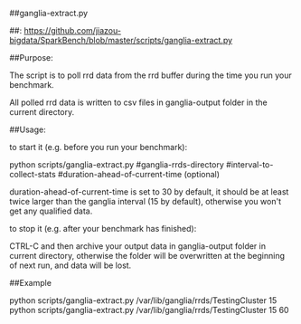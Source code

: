 ##ganglia-extract.py

##:
https://github.com/jiazou-bigdata/SparkBench/blob/master/scripts/ganglia-extract.py


##Purpose: 

  The script is to poll rrd data from the rrd buffer during the time you run your benchmark.

  All polled rrd data is written to csv files in ganglia-output folder in the current directory.


##Usage: 

to start it (e.g. before you run your benchmark):

python scripts/ganglia-extract.py #ganglia-rrds-directory #interval-to-collect-stats #duration-ahead-of-current-time (optional)

duration-ahead-of-current-time is set to 30 by default, it should be at least twice larger than the ganglia interval (15 by default), otherwise you won't get any qualified data.


to stop it (e.g. after your benchmark has finished):  

CTRL-C and then archive your output data in ganglia-output folder in current directory, otherwise the folder will be overwritten at the beginning of next run, and data will be lost.



##Example

python scripts/ganglia-extract.py /var/lib/ganglia/rrds/TestingCluster 15 
python scripts/ganglia-extract.py /var/lib/ganglia/rrds/TestingCluster 15 60
